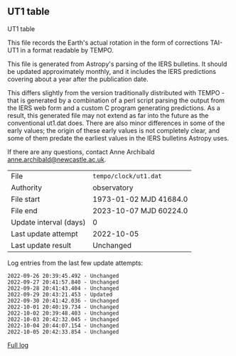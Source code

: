 
## UT1 table

UT1 table

This file records the Earth's actual rotation in the form of
corrections TAI-UT1 in a format readable by TEMPO.

This file is generated from Astropy's parsing of the IERS
bulletins. It should be updated approximately monthly, and it
includes the IERS predictions covering about a year after the
publication date.

This differs slightly from the version traditionally distributed
with TEMPO - that is generated by a combination of a perl script
parsing the output from the IERS web form and a custom C program
generating predictions. As a result, this generated file may not
extend as far into the future as the conventional ut1.dat does.
There are also minor differences in some of the early values; the
origin of these early values is not completely clear, and some of
them predate the earliest values in the IERS bulletins Astropy uses.

If there are any questions, contact Anne Archibald
<anne.archibald@newcastle.ac.uk>.

|     |     |
|:--- |:--- |
| File | `tempo/clock/ut1.dat` |
| Authority | observatory |
| File start | 1973-01-02 MJD 41684.0 |
| File end | 2023-10-07 MJD 60224.0 |
| Update interval (days) | 0 |
| Last update attempt | 2022-10-05 |
| Last update result | Unchanged |

Log entries from the last few update attempts:
```
2022-09-26 20:39:45.492 - Unchanged
2022-09-27 20:41:57.840 - Unchanged
2022-09-28 20:41:43.404 - Unchanged
2022-09-29 20:43:21.453 - Updated
2022-09-30 20:41:42.036 - Unchanged
2022-10-01 20:40:19.734 - Unchanged
2022-10-02 20:39:48.403 - Unchanged
2022-10-03 20:42:32.045 - Unchanged
2022-10-04 20:44:07.154 - Unchanged
2022-10-05 20:42:33.854 - Unchanged
```
[Full log](https://raw.githubusercontent.com/ipta/pulsar-clock-corrections/main/log/tempo/clock/ut1.dat.log)
